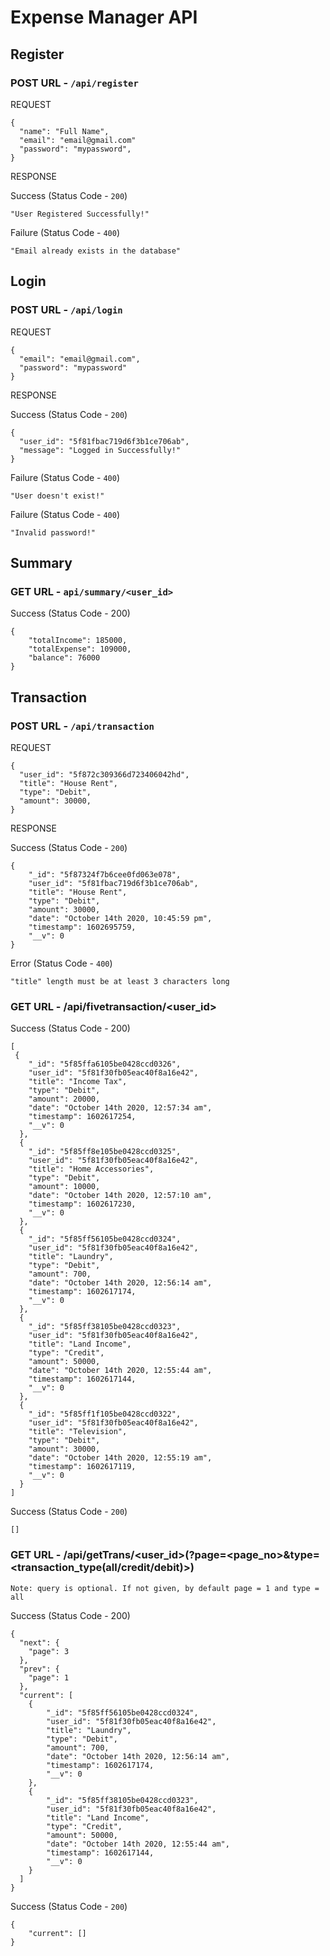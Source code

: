 # Expense Manager API
## Register
### POST URL - `/api/register`

REQUEST

    {
      "name": "Full Name",
      "email": "email@gmail.com"
      "password": "mypassword",
    }
RESPONSE

Success (Status Code - `200`)

    "User Registered Successfully!"

Failure (Status Code - `400`)

    "Email already exists in the database"
## Login
### POST URL - `/api/login`

REQUEST

    {
      "email": "email@gmail.com",
      "password": "mypassword"
    }
RESPONSE

Success (Status Code - `200`)
    
    {
      "user_id": "5f81fbac719d6f3b1ce706ab",
      "message": "Logged in Successfully!"
    }
Failure (Status Code - `400`)

    "User doesn't exist!"

Failure (Status Code - `400`)

    "Invalid password!"
    
## Summary
### GET URL - `api/summary/<user_id>`

Success (Status Code - 200)

    {
        "totalIncome": 185000,
        "totalExpense": 109000,
        "balance": 76000
    }

## Transaction
### POST URL - `/api/transaction`

REQUEST

    {
      "user_id": "5f872c309366d723406042hd",
      "title": "House Rent",
      "type": "Debit",
      "amount": 30000,
    }
RESPONSE

Success (Status Code - `200`)

    {
        "_id": "5f87324f7b6cee0fd063e078",
        "user_id": "5f81fbac719d6f3b1ce706ab",
        "title": "House Rent",
        "type": "Debit",
        "amount": 30000,
        "date": "October 14th 2020, 10:45:59 pm",
        "timestamp": 1602695759,
        "__v": 0
    }

Error (Status Code - `400`)

    "title" length must be at least 3 characters long

### GET URL - /api/fivetransaction/<user_id>

Success (Status Code - 200)

    [
     {
        "_id": "5f85ffa6105be0428ccd0326",
        "user_id": "5f81f30fb05eac40f8a16e42",
        "title": "Income Tax",
        "type": "Debit",
        "amount": 20000,
        "date": "October 14th 2020, 12:57:34 am",
        "timestamp": 1602617254,
        "__v": 0
      },
      {
        "_id": "5f85ff8e105be0428ccd0325",
        "user_id": "5f81f30fb05eac40f8a16e42",
        "title": "Home Accessories",
        "type": "Debit",
        "amount": 10000,
        "date": "October 14th 2020, 12:57:10 am",
        "timestamp": 1602617230,
        "__v": 0
      },
      {
        "_id": "5f85ff56105be0428ccd0324",
        "user_id": "5f81f30fb05eac40f8a16e42",
        "title": "Laundry",
        "type": "Debit",
        "amount": 700,
        "date": "October 14th 2020, 12:56:14 am",
        "timestamp": 1602617174,
        "__v": 0
      },
      {
        "_id": "5f85ff38105be0428ccd0323",
        "user_id": "5f81f30fb05eac40f8a16e42",
        "title": "Land Income",
        "type": "Credit",
        "amount": 50000,
        "date": "October 14th 2020, 12:55:44 am",
        "timestamp": 1602617144,
        "__v": 0
      },
      {
        "_id": "5f85ff1f105be0428ccd0322",
        "user_id": "5f81f30fb05eac40f8a16e42",
        "title": "Television",
        "type": "Debit",
        "amount": 30000,
        "date": "October 14th 2020, 12:55:19 am",
        "timestamp": 1602617119,
        "__v": 0
      }
    ]

Success (Status Code - `200`)

    []

### GET URL - /api/getTrans/<user_id>(?page=<page_no>&type=<transaction_type(all/credit/debit)>)

`Note: query is optional. If not given, by default page = 1 and type = all`

Success (Status Code - 200)

    {
      "next": {
        "page": 3
      },
      "prev": {
        "page": 1
      },
      "current": [
        {
            "_id": "5f85ff56105be0428ccd0324",
            "user_id": "5f81f30fb05eac40f8a16e42",
            "title": "Laundry",
            "type": "Debit",
            "amount": 700,
            "date": "October 14th 2020, 12:56:14 am",
            "timestamp": 1602617174,
            "__v": 0
        },
        {
            "_id": "5f85ff38105be0428ccd0323",
            "user_id": "5f81f30fb05eac40f8a16e42",
            "title": "Land Income",
            "type": "Credit",
            "amount": 50000,
            "date": "October 14th 2020, 12:55:44 am",
            "timestamp": 1602617144,
            "__v": 0
        }
      ]
    }

Success (Status Code - `200`)

    {
        "current": []
    }
